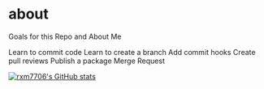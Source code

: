 # about
Goals for this Repo and About Me

Learn to commit code
Learn to create a branch 
Add commit hooks
Create pull reviews 
Publish a package
Merge Request

[![rxm7706's GitHub stats](https://github-readme-stats.vercel.app/api?username=rxm7706&rank_icon=percentile&include_all_commits=true&show_icons=true&show=reviews,discussions_started,discussions_answered,prs_merged,prs_merged_percentage,rank&hide=stars)](https://github.com/rxm7706/github-readme-stats)
